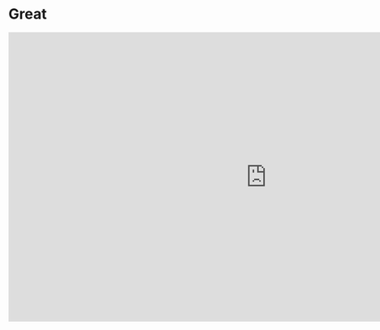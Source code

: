 <h1>Great  </h1>


<iframe width="1015" height="571" src="https://www.youtube.com/embed/yfSyjwY6zSQ" title="GRACE Gorilla Forest Corridor Cam powered by EXPLORE.org" frameborder="0" allow="accelerometer; autoplay; clipboard-write; encrypted-media; gyroscope; picture-in-picture; web-share" allowfullscreen></iframe>
